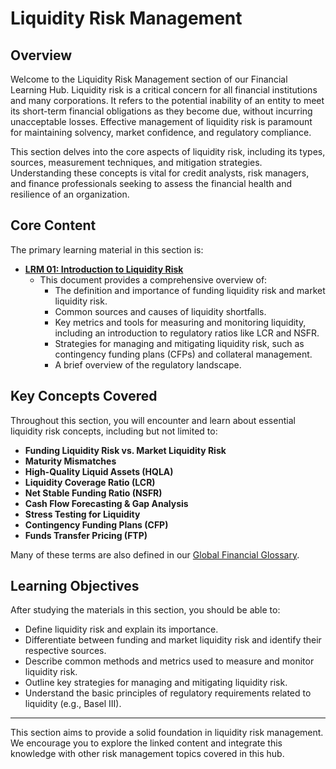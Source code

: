 # Liquidity Risk Management

## Overview

Welcome to the Liquidity Risk Management section of our Financial Learning Hub. Liquidity risk is a critical concern for all financial institutions and many corporations. It refers to the potential inability of an entity to meet its short-term financial obligations as they become due, without incurring unacceptable losses. Effective management of liquidity risk is paramount for maintaining solvency, market confidence, and regulatory compliance.

This section delves into the core aspects of liquidity risk, including its types, sources, measurement techniques, and mitigation strategies. Understanding these concepts is vital for credit analysts, risk managers, and finance professionals seeking to assess the financial health and resilience of an organization.

## Core Content

The primary learning material in this section is:

*   **[LRM 01: Introduction to Liquidity Risk](./LRM_01_Introduction_to_Liquidity_Risk.md)**
    *   This document provides a comprehensive overview of:
        *   The definition and importance of funding liquidity risk and market liquidity risk.
        *   Common sources and causes of liquidity shortfalls.
        *   Key metrics and tools for measuring and monitoring liquidity, including an introduction to regulatory ratios like LCR and NSFR.
        *   Strategies for managing and mitigating liquidity risk, such as contingency funding plans (CFPs) and collateral management.
        *   A brief overview of the regulatory landscape.

## Key Concepts Covered

Throughout this section, you will encounter and learn about essential liquidity risk concepts, including but not limited to:

*   **Funding Liquidity Risk vs. Market Liquidity Risk**
*   **Maturity Mismatches**
*   **High-Quality Liquid Assets (HQLA)**
*   **Liquidity Coverage Ratio (LCR)**
*   **Net Stable Funding Ratio (NSFR)**
*   **Cash Flow Forecasting & Gap Analysis**
*   **Stress Testing for Liquidity**
*   **Contingency Funding Plans (CFP)**
*   **Funds Transfer Pricing (FTP)**

Many of these terms are also defined in our [Global Financial Glossary](../../../Global_Financial_Glossary.md).

## Learning Objectives

After studying the materials in this section, you should be able to:

*   Define liquidity risk and explain its importance.
*   Differentiate between funding and market liquidity risk and identify their respective sources.
*   Describe common methods and metrics used to measure and monitor liquidity risk.
*   Outline key strategies for managing and mitigating liquidity risk.
*   Understand the basic principles of regulatory requirements related to liquidity (e.g., Basel III).

---

This section aims to provide a solid foundation in liquidity risk management. We encourage you to explore the linked content and integrate this knowledge with other risk management topics covered in this hub.
